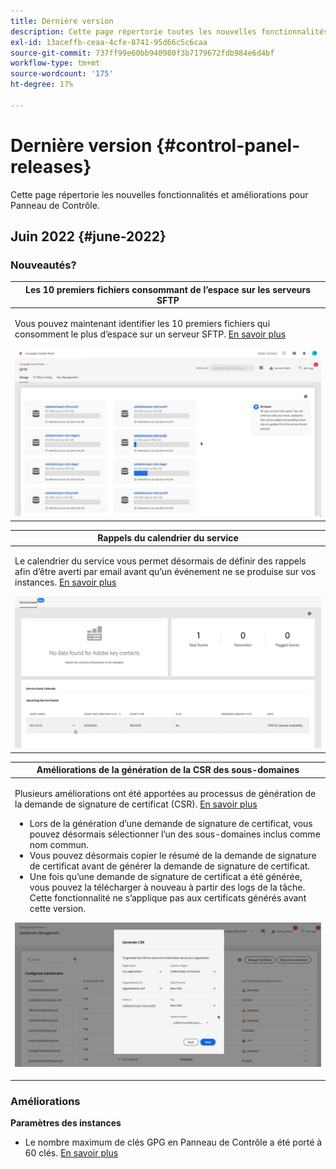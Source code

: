 ```yaml
---
title: Dernière version
description: Cette page répertorie toutes les nouvelles fonctionnalités et améliorations apportées au Panneau de contrôle.
exl-id: 13aceffb-ceaa-4cfe-8741-95d66c5c6caa
source-git-commit: 737ff99e60bb940980f3b7179672fdb984e6d4bf
workflow-type: tm+mt
source-wordcount: '175'
ht-degree: 17%

---
```


# Dernière version {#control-panel-releases}

Cette page répertorie les nouvelles fonctionnalités et améliorations pour Panneau de Contrôle.

## Juin 2022 {#june-2022}

### Nouveautés?

<table>
<thead>
<tr>
<th><strong>Les 10 premiers fichiers consommant de l’espace sur les serveurs SFTP</strong><br/></th>
</tr>
</thead>
<tbody>
<tr>
<td>
<p>Vous pouvez maintenant identifier les 10 premiers fichiers qui consomment le plus d’espace sur un serveur SFTP. <a href="../sftp/using/sftp-storage-management.md">En savoir plus</a></p>
<img src="../assets/do-not-localize/sftp.gif"/>
</td>
</tr>
</tbody>
</table>

<table>
<thead>
<tr>
<th><strong>Rappels du calendrier du service</strong><br/></th>
</tr>
</thead>
<tbody>
<tr>
<td>
<p>Le calendrier du service vous permet désormais de définir des rappels afin d’être averti par email avant qu’un événement ne se produise sur vos instances. <a href="../service-events/service-events.md">En savoir plus</a></p>
<img src="../assets/do-not-localize/reminders.gif"/>
</td>
</tr>
</tbody>
</table>

<table>
<thead>
<tr>
<th><strong>Améliorations de la génération de la CSR des sous-domaines</strong><br/></th>
</tr>
</thead>
<tbody>
<tr>
<td>
<p>Plusieurs améliorations ont été apportées au processus de génération de la demande de signature de certificat (CSR). <a href="../subdomains-certificates/using/renewing-subdomain-certificate.md">En savoir plus</a></p><ul><li>Lors de la génération d’une demande de signature de certificat, vous pouvez désormais sélectionner l’un des sous-domaines inclus comme nom commun.</li><li>Vous pouvez désormais copier le résumé de la demande de signature de certificat avant de générer la demande de signature de certificat.</li><li>Une fois qu’une demande de signature de certificat a été générée, vous pouvez la télécharger à nouveau à partir des logs de la tâche. Cette fonctionnalité ne s’applique pas aux certificats générés avant cette version.</li></ul><p>
<img src="../assets/do-not-localize/CSR.gif"/>
</td>
</tr>
</tbody>
</table>

### Améliorations

**Paramètres des instances**

* Le nombre maximum de clés GPG en Panneau de Contrôle a été porté à 60 clés. [En savoir plus](../instances-settings/using/gpg-keys-management.md)

